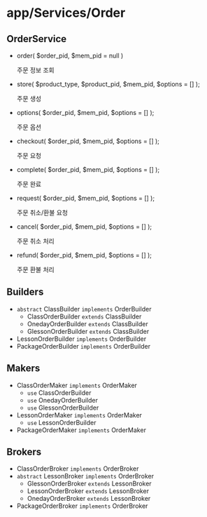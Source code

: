 # app/Services/Order

## OrderService
+ order( $order_pid, $mem_pid = null )

  주문 정보 조회

+ store( $product_type, $product_pid, $mem_pid, $options = [] );

  주문 생성

+ options( $order_pid, $mem_pid, $options = [] );

  주문 옵션

+ checkout( $order_pid, $mem_pid, $options = [] );

  주문 요청

+ complete( $order_pid, $mem_pid, $options = [] );
  
  주문 완료

+ request( $order_pid, $mem_pid, $options = [] );

  주문 취소/환불 요청

+ cancel( $order_pid, $mem_pid, $options = [] );

  주문 취소 처리

+ refund( $order_pid, $mem_pid, $options = [] );

  주문 환불 처리

## Builders
* `abstract` ClassBuilder `implements` OrderBuilder
  * ClassOrderBuilder `extends` ClassBuilder
  * OnedayOrderBuilder `extends` ClassBuilder
  * GlessonOrderBuilder `extends` ClassBuilder
* LessonOrderBuilder `implements` OrderBuilder
* PackageOrderBuilder `implements` OrderBuilder

## Makers
* ClassOrderMaker `implements` OrderMaker
  + `use` ClassOrderBuilder
  + `use` OnedayOrderBuilder
  + `use` GlessonOrderBuilder
* LessonOrderMaker `implements` OrderMaker
  + `use` LessonOrderBuilder
* PackageOrderMaker `implements` OrderMaker

## Brokers
* ClassOrderBroker `implements` OrderBroker
* `abstract` LessonBroker `implements` OrderBroker
  * GlessonOrderBroker `extends` LessonBroker
  * LessonOrderBroker `extends` LessonBroker
  * OnedayOrderBroker `extends` LessonBroker
* PackageOrderBroker `implements` OrderBroker